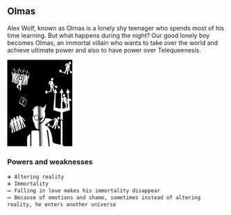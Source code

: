## Olmas

Alex Wolf, known as Olmas is a lonely shy teenager who spends most of his time learning. 
But what happens during the night? Our good lonely boy becomes Olmas, an immortal villain who wants to take over the world and achieve ultimate power and also to have power over Telequeenesis.

![Olmas](/Images/olmas.jpg)

### Powers and weaknesses

    ➕ Altering reality
    ➕ Immortality
    ➖ Falling in love makes his immortality disappear
    ➖ Because of emotions and shame, sometimes instead of altering reality, he enters another universe